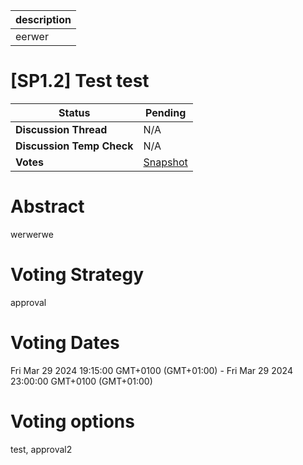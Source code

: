 | description |
| ----------- |
| eerwer      |

# [SP1.2] Test test

  
  | **Status**            | Pending                                                                                                                                      |
  | --------------------- | ------------------------------------------------------------------------------------------------------------------------------------------- |
  | **Discussion Thread** |  N/A                                                                                              |
  | **Discussion Temp Check** |  N/A                                                                                              |
  | **Votes**             | [Snapshot](https://snapshot.org/#/ens.eth/proposal/29)                                                                                                                                     |
  

# Abstract 
 werwerwe



# Voting Strategy 
 approval

# Voting Dates 
 Fri Mar 29 2024 19:15:00 GMT+0100 (GMT+01:00) - Fri Mar 29 2024 23:00:00 GMT+0100 (GMT+01:00)



# Voting options 
 test, approval2